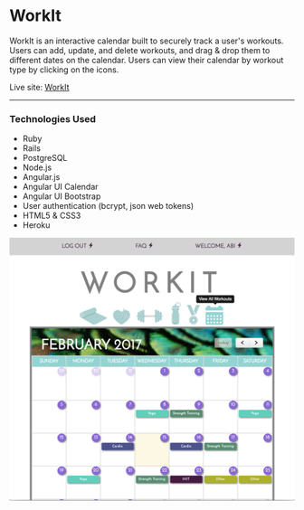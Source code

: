 # WorkIt

WorkIt is an interactive calendar built to securely track a user's workouts. Users can add, update, and delete workouts, and drag & drop them to different dates on the calendar. Users can view their calendar by workout type by clicking on the icons.

Live site: [WorkIt](https://workitcal.herokuapp.com/)

****

### Technologies Used

* Ruby
* Rails
* PostgreSQL
* Node.js
* Angular.js
* Angular UI Calendar
* Angular UI Bootstrap
* User authentication (bcrypt, json web tokens)
* HTML5 & CSS3
* Heroku

![alt text][screenshot]

[screenshot]: WorkIt.png "WorkIt Screenshot"
